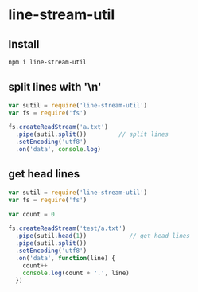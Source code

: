 line-stream-util
===================

## Install

```bash
npm i line-stream-util
```


## split lines with '\n'

```js
var sutil = require('line-stream-util')
var fs = require('fs')

fs.createReadStream('a.txt')
  .pipe(sutil.split())         // split lines
  .setEncoding('utf8')
  .on('data', console.log)
```


## get head lines

```js
var sutil = require('line-stream-util')
var fs = require('fs')

var count = 0

fs.createReadStream('test/a.txt')
  .pipe(sutil.head(1))            // get head lines
  .pipe(sutil.split())
  .setEncoding('utf8')
  .on('data', function(line) {
    count++
    console.log(count + '.', line)
  })
```


